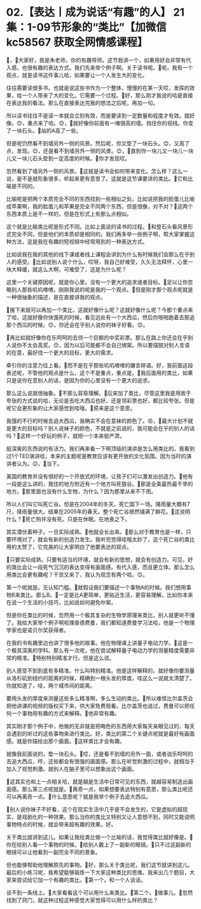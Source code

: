 # 02.【表达丨成为说话“有趣”的人】 21集：1-09节形象的“类比”【加微信 kc58567 获取全网情感课程】

🎼，🎼大家好，我是朱老师，你的有趣导师。这节我讲一个，如果用好会非常有代入感。也很有趣的表达方式。我们先来举个例子啊。关于读书呢。🎼呃，我有一个观点，就是读书这件事儿哈，如果要让一个人发生大的变化。

往往需要读很多书。也就是说这些书作为一个整体，慢慢的在某一天哎，发挥的效果，给一个人带来了大的变化。它需要一个过程。🎼好，那么刚才我说的哈是直接在表达我的看法。那么在直接表达完我的想法之后呢，再加一句。

所以读书往往不是读一本就会立刻有效，而是要读到一定数量和程度才有效。就好像。😊，重点来了哈。😊，🎼就好像你前面有一堵很高的墙。挡住你的视线。你变了一块石头。🎼站的A高了一些。

但是呢仍然看不到墙另外一侧的风景。然后呢，你又垫了一块石头。😊，又高了点，发现。😊，还是看不到墙另外一侧的风景。😊，🎼直到你一块儿又一块儿一块儿又一块儿石头垫到一定高度的时候。🎼你才发现哎。

忽然看到了墙另外一侧的风景。🎼这就是读书会如何带来变化。怎么样？这么一说，是不是就形象很多，听起来更有意思了。这就是这节课要讲的类比。🎼它和比喻是不同的。

比喻呢是把两个本质完全不同的东西找到一些相似之处。比如说把我的脸蛋儿比喻成苹果啊，我的脸蛋儿和苹果是完全不同两个东西，但是很像，对不对？🎼这两个东西本质上是不一样的，但是在形式上有那么点相似。

这个就是比喻类比呢是形式不同。比如上面说的读书的过程。🎼和登石头看风景形式完全不同，但是他们的本质却是相同的。我们再多举一些例子啊，帮大家掌握这种方法，这是我在有趣的短视频中经常用到的一种表达方式。

比如说我在我的其他的线下课或者线上课程会讲到为什么有时候我们会那么在乎别人的感受。🎼比如说别人说个什么，哎呀，我自己好难受，久久无法释怀，心里一块大释缓，就这么大啊，可难受了，这是为什么呢？

这里一个关键原因呢，就是你心里。没有一个更大的追求或者目标。🎼足以让你忽略别人那些叽叽喳喳。刚刚我说的呢是我的一个观点。🎼但是刚才那个观点呢就是一种很抽象的描述，是在直接讲我的观点。

🎼接下来就可以再加一个类比，这就好像什么呢？这就好像什么呢？今那个重点来了哈，这就好像你快饿死的时候，看见远处有一个大西瓜，然后你啪啪跑着去那追那个西瓜的时候。😊，你还会在乎别人说你的袜子好看。😊。

🎼再比如就好像你在乐呵呵的去领一个巨额的中奖彩票。那么在路上你还会在乎别人说你不太会高奖。😊，因为以后可能都不会自己绑架。所以要摆脱对别人言语的在意，最好找一个更大的目标，更大的需求。

牵引你的注意力往上看。🎼而不是在乎那些叽叽喳喳的嫌言碎语。好，我前面这段表述呢，不管他的观点是什么，这个不是重点，重点是。🎼我后面用的类比，如果只是说你在意别人的话，是因为你的心里没有一个更大的追求。

那么这么说就很抽象。🎼不那么容易理解。🎼后来加了类比，尽管这里我是用故于夸张的方式说的哈，无论是去吃大西瓜也好，还是领彩票也好，都比较夸张。但是呢它会更形象的让大家感觉到哇哦。🎼原来是这个意思。

我饿的不行的时候去追大西瓜，我确实不会在意袜的颜色了。😡，🎼最大计划不就是更大的目标吗？别人说袜子的颜色，不就是之前说的，我可能会在乎的别人的话吗？🎼这样一个好玩的例子，就把一个本来挺严肃。

挺深奥的东西说的有活力。我们再来看一下啊顶级的演讲是怎么用类比的。我看到过1个TED演讲哈，本来的主题呢是教育应该有更开放的文化氛围。因为当时的演讲者认为。😊，🎼当下。

美国的教育并没有很好的一个开放式的环境，让孩子们可以激发出创造力。🎼他有一段是这么讲的，我住的地方附近有一个地方叫死狼谷。🎼那是全美最热最干旱的地方。🎼那里面也没有什么生物，为什么？因为那里从来不下雨。

所以人们叫它叫死亡谷。但是在2004年的冬天。死亡国下一场。降雨量大概有7尺，降雨量很大。结果在2005年的春天。整个死亡谷居然铺满了鲜花。🎼这说明什么？🎼死亡狗并没有死。只是在休眠。在地表之下。

其实潜伏着种子。一旦实际成熟。🎼他就会长出来。🎼那么对于教育也是一样，只要环境对了，就会有新的创造力发生。我听完觉得哇哦太妙了，这个死亡谷的类比用的太赞了，它完美的让大家明白了他要表达的观点。

🎼只要实际成熟，只要有适当的环境，就会有新的思想，就会有创造力。可见，好的类比会让一段死气沉沉的表达变得有画面感。有代入感，而且更立体。那么怎么用类比会更有趣呢？干货又来了，我认为观念有两个哈。😊。

第一个呢就是。无认知门槛。🎼就假设我们要描述一个事物A的时候。我们想用事物B来类比。那么B。🎼一定是比A更简单，更贴近生活，更容易理解。比如你本来在说一个生活的小技巧，比如说如何避免吵架。

但是你在类比的时候，忽然用一个极其复杂的生物学原理来类比，别人就更听不懂了。我给大家举个例子啊呃理查德费曼，我们都知道费曼学习法哈，他是一个物理学家也是诺贝尔奖获得者。

在我的书有趣里边也讲了很多他的故事。他在物理课上讲量子电动力学。🎼这是一个极其深奥的学科。那么有一次呢，他在尝试解释量子电动力学的测量精度需要非常的精准。🎼特别特别精准才行。但是这么说。

别人感受不到到底有多精准。什么叫特别精准。他是这样解释的，就好像你要测量从洛杉矶到纽约的距离的时候，精确到一根头发的厚度。哇这么一说就太清楚了。你就知道了，哇，两个城市间的距离。

要用头发的厚度来测量这些多么精准啊，多么生动的类比。🎼所以难怪比尔盖茨会把他讲课的视频的版权买下来，供大家免费观看。比尔盖茨也说过，费曼可以把任何一个事物用有趣的方式来解释。🎼他非常有趣。

其实刚才那个例子中，他做的无非就是把晦色的东西用大家每天亲眼见过的，每天会遇到的听过的这些事物来进行类比。好，类比的第二个关键点呢就是最好有画面感。就是你描绘出那个画面。🎼这样类比才会有趣。

就像我前面说的，垫一块石头。🎼哎，还是看不到墙的另外一面，或者说乐呵呵的去追大西瓜，哼，这些都会有很强的画面感。那么在听觉刺激的过程中，就相当于加入了视觉刺激。就别人在脑子里可以想象出这个画面。

🎼这其实也和上一点相关哈，就是越是生活中日常可见的东西，就越容易制造出画面感。那么第三点呢就是。🎼离奇一点，如果想要表达特别有意思，那么类比呢还可以再离奇一点。🎼什么意思呢？就是我举个例子去追大西瓜。

🎼别人说你袜子不好看，这个在现实生活中几乎是不会发生的，它是虚拟的超现实，是戏剧化的一种效果。那么当你的类比又特别又让人意想不到，同时又能说明事物特点的时候，就会带来超有趣的效果。好。

关于类比就讲到这儿。如果让我给类比做一个比喻的话，我觉得类比就好像是。🎼你在给别人看一个事物的时候。🎼给别人戴上了一副新的眼镜。🎼只不过这副新的眼镜可以让他看到一副完全不同的景象。

但也能够帮助他理解原先的事物。🎼好，那么关于类比呢，我们这节就讲到这儿。最后的小练习呢，我希望能够锻炼一下大家这种类比的思维。我来出几个题目，大家来尝试给它加一个有趣的类比。🎼第一个。和一个人谈话。

谈不到一条线上。🎼大家看看这个可以用什么来类比。🎼第二个。🎼做事儿。🎼忽然找到了窍门，就这种过程这种感觉大家觉得可以用什么样的类比？

